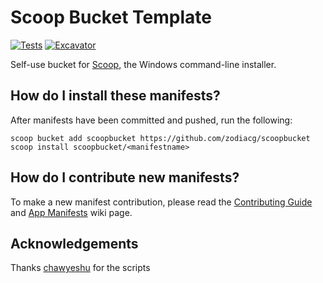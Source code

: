 # Scoop Bucket Template

<!-- Uncomment the following line after replacing placeholders -->
[![Tests](https://github.com/zodiacg/scoopbucket/actions/workflows/ci.yml/badge.svg)](https://github.com/zodiacg/scoopbucket/actions/workflows/ci.yml) [![Excavator](https://github.com/zodiacg/scoopbucket/actions/workflows/excavator.yml/badge.svg)](https://github.com/zodiacg/scoopbucket/actions/workflows/excavator.yml)

Self-use bucket for [Scoop](https://scoop.sh), the Windows command-line installer.

## How do I install these manifests?

After manifests have been committed and pushed, run the following:

```pwsh
scoop bucket add scoopbucket https://github.com/zodiacg/scoopbucket
scoop install scoopbucket/<manifestname>
```

## How do I contribute new manifests?

To make a new manifest contribution, please read the [Contributing
Guide](https://github.com/ScoopInstaller/.github/blob/main/.github/CONTRIBUTING.md)
and [App Manifests](https://github.com/ScoopInstaller/Scoop/wiki/App-Manifests)
wiki page.

## Acknowledgements

Thanks [chawyeshu](https://github.com/chawyehsu/dorado) for the scripts
